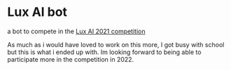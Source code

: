 # Lux AI bot
a bot to compete in the [Lux AI 2021 competition](https://www.kaggle.com/c/lux-ai-2021/overview/)
   
As much as i would have loved to work on this more, I got busy with school but this is what i ended up with. Im looking forward to being able to participate more in the competition in 2022.